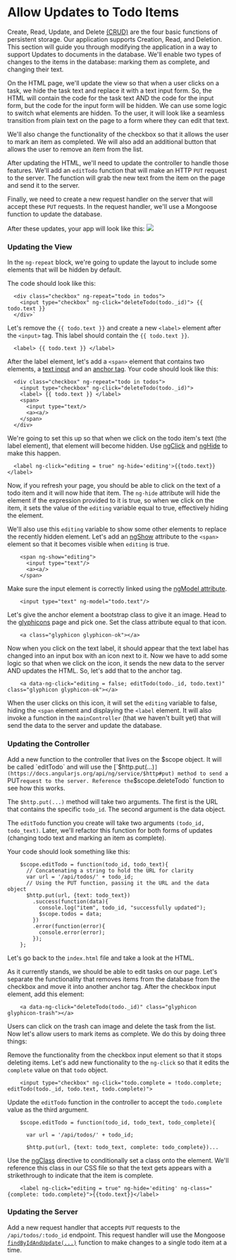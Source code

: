 # Allow Updates to Todo Items

Create, Read, Update, and Delete [(CRUD)](https://en.wikipedia.org/wiki/Create,_read,_update_and_delete) are the four basic functions of persistent storage. Our application supports Creation, Read, and Deletion. This section will guide you through modifying the application in a way to support Updates to documents in the database. We'll enable two types of changes to the items in the database: marking them as complete, and changing their text.

On the HTML page, we'll update the view so that when a user clicks on a task, we hide the task text and replace it with a text input form. So, the HTML will contain the code for the task text AND the code for the input form, but the code for the input form will be hidden. We can use some logic to switch what elements are hidden. To the user, it will look like a seamless transition from plain text on the page to a form where they can edit that text.

We'll also change the functionality of the checkbox so that it allows the user to mark an item as completed. We will also add an additional button that allows the user to remove an item from the list.

After updating the HTML, we'll need to update the controller to handle those features. We'll add an `editTodo` function that will make an HTTP `PUT` request to the server. The function will grab the new text from the item on the page and send it to the server.

Finally, we need to create a new request handler on the server that will accept these `PUT` requests. In the request handler, we'll use a Mongoose function to update the database.

After these updates, your app will look like this: 
![](http://i64.tinypic.com/bgeclx.jpg)

### Updating the View

In the `ng-repeat` block, we're going to update the layout to include some elements that will be hidden by default.

The code should look like this:

      <div class="checkbox" ng-repeat="todo in todos">
        <input type="checkbox" ng-click="deleteTodo(todo._id)"> {{ todo.text }}
      </div>` 

Let's remove the `{{ todo.text }}` and create a new `<label>` element after the `<input>` tag. This label should contain the `{{ todo.text }}`.

      <label> {{ todo.text }} </label>

After the label element, let's add a `<span>` element that contains two elements, a [text input](http://www.w3schools.com/tags/tag_input.asp) and an [anchor tag](http://www.w3schools.com/tags/tag_input.asp). Your code should look like this:

      <div class="checkbox" ng-repeat="todo in todos">
        <input type="checkbox" ng-click="deleteTodo(todo._id)">
        <label> {{ todo.text }} </label>
        <span>
          <input type="text/>
          <a><a/>
        </span> 
      </div>

We're going to set this up so that when we click on the todo item's text (the label element), that element will become hidden. Use [ngClick](https://docs.angularjs.org/api/ng/directive/ngClick) and [ngHide](https://docs.angularjs.org/api/ng/directive/ngHide) to make this happen. 

      <label ng-click="editing = true" ng-hide='editing'>{{todo.text}}</label>

Now, if you refresh your page, you should be able to click on the text of a todo item and it will now hide that item. The `ng-hide` attribute will hide the element if the expression provided to it is true, so when we click on the item, it sets the value of the `editing` variable equal to true, effectively hiding the element.

We'll also use this `editing` variable to show some other elements to replace the recently hidden element. Let's add an [ngShow](https://docs.angularjs.org/api/ng/directive/ngShow) attribute to the `<span>` element so that it becomes visible when `editing` is true.

        <span ng-show="editing">
          <input type="text"/>
          <a><a/>
        </span>

Make sure the input element is correctly linked using the [ngModel attribute](https://docs.angularjs.org/api/ng/directive/ngModel). 

        <input type="text" ng-model="todo.text"/>

Let's give the anchor element a bootstrap class to give it an image. Head to the [glyphicons](http://getbootstrap.com/components/) page and pick one. Set the class attribute equal to that icon.

        <a class="glyphicon glyphicon-ok"></a>

Now when you click on the text label, it should appear that the text label has changed into an input box with an icon next to it. Now we have to add some logic so that when we click on the icon, it sends the new data to the server AND updates the HTML. So, let's add that to the anchor tag.

        <a data-ng-click="editing = false; editTodo(todo._id, todo.text)" class="glyphicon glyphicon-ok"></a>

When the user clicks on this icon, it will set the `editing` variable to false, hiding the `<span` element and displaying the `<label` element. It will also invoke a function in the `mainController` (that we haven't built yet) that will send the data to the server and update the database.

### Updating the Controller

Add a new function to the controller that lives on the $scope object. It will be called `editTodo` and will use the [`$http.put(...)`](https://docs.angularjs.org/api/ng/service/$http#put) method to send a `PUT` request to the server. Reference the `$scope.deleteTodo` function to see how this works.

The `$http.put(...)` method will take two arguments. The first is the URL that contains the specific `todo_id`. The second argument is the data object.

The `editTodo` function you create will take two arguments `(todo_id, todo_text)`. Later, we'll refactor this function for both forms of updates (changing todo text and marking an item as complete).

Your code should look something like this:

        $scope.editTodo = function(todo_id, todo_text){
          // Concatenating a string to hold the URL for clarity
          var url = '/api/todos/' + todo_id;    
          // Using the PUT function, passing it the URL and the data object
          $http.put(url, {text: todo_text})
            .success(function(data){
              console.log("item", todo_id, "successfully updated");
              $scope.todos = data;
            })
            .error(function(error){
              console.error(error);
            });
        };

Let's go back to the `index.html` file and take a look at the HTML.

As it currently stands, we should be able to edit tasks on our page. Let's separate the functionality that removes items from the database from the checkbox and move it into another anchor tag. After the checkbox input element, add this element:

        <a data-ng-click="deleteTodo(todo._id)" class="glyphicon glyphicon-trash"></a>

Users can click on the trash can image and delete the task from the list. Now let's allow users to mark items as complete. We do this by doing three things:

Remove the functionality from the checkbox input element so that it stops deleting items. Let's add new functionality to the `ng-click` so that it edits the `complete` value on that `todo` object. 

        <input type="checkbox" ng-click="todo.complete = !todo.complete; editTodo(todo._id, todo.text, todo.complete)">

Update the `editTodo` function in the controller to accept the `todo.complete` value as the third argument. 
        
        $scope.editTodo = function(todo_id, todo_text, todo_complete){
          
          var url = '/api/todos/' + todo_id;    
          
          $http.put(url, {text: todo_text, complete: todo_complete})...

Use the [ngClass](https://docs.angularjs.org/api/ng/directive/ngClass) directive to conditionally set a class onto the element. We'll reference this class in our CSS file so that the text gets appears with a strikethrough to indicate that the item is complete.

        <label ng-click="editing = true" ng-hide='editing' ng-class="{complete: todo.complete}">{{todo.text}}</label>

### Updating the Server

Add a new request handler that accepts `PUT` requests to the `/api/todos/:todo_id` endpoint. This request handler will use the Mongoose [`findByIdAndUpdate(...)`](http://mongoosejs.com/docs/api.html#model_Model.findByIdAndUpdate) function to make changes to a single todo item at a time.


